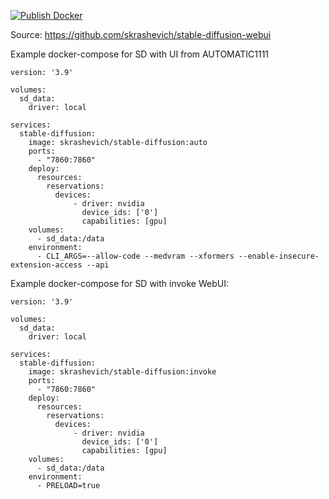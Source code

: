 [![Publish Docker](https://github.com/skrashevich/stable-diffusion-webui/actions/workflows/push.yml/badge.svg?branch=main&event=push)](https://github.com/skrashevich/stable-diffusion-webui/actions/workflows/push.yml)

Source: https://github.com/skrashevich/stable-diffusion-webui

Example docker-compose for SD with UI from AUTOMATIC1111
```
version: '3.9'

volumes:
  sd_data:
    driver: local

services:
  stable-diffusion:
    image: skrashevich/stable-diffusion:auto 
    ports:
      - "7860:7860"
    deploy:
      resources:
        reservations:
          devices:
              - driver: nvidia
                device_ids: ['0']
                capabilities: [gpu]
    volumes:
      - sd_data:/data
    environment:
      - CLI_ARGS=--allow-code --medvram --xformers --enable-insecure-extension-access --api
```

Example docker-compose for SD with invoke WebUI:
```
version: '3.9'

volumes:
  sd_data:
    driver: local

services:
  stable-diffusion:
    image: skrashevich/stable-diffusion:invoke 
    ports:
      - "7860:7860"
    deploy:
      resources:
        reservations:
          devices:
              - driver: nvidia
                device_ids: ['0']
                capabilities: [gpu]
    volumes:
      - sd_data:/data
    environment:
      - PRELOAD=true
```